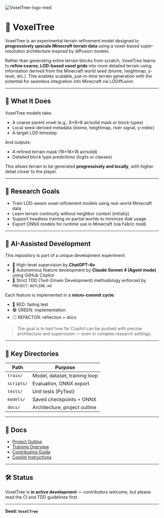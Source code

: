 ![VoxelTree-logo-med](https://github.com/user-attachments/assets/c323591b-3fb1-48b6-a3c3-4a19cfcbeebf)

# 🌲 VoxelTree

VoxelTree is an experimental terrain refinement model designed to **progressively upscale Minecraft terrain data** using a voxel-based super-resolution architecture inspired by diffusion models.

Rather than generating entire terrain blocks from scratch, VoxelTree learns to **refine coarse, LOD-based voxel grids** into more detailed terrain using information derived from the Minecraft world seed (biome, heightmap, y-level, etc.). This enables scalable, just-in-time terrain generation with the potential for seamless integration into Minecraft via LODiffusion.

---

## 🧠 What It Does

VoxelTree models take:
- A coarse parent voxel (e.g., 8×8×8 air/solid mask or block types)
- Local seed-derived metadata (biome, heightmap, river signal, y-index)
- A target LOD timestep

And outputs:
- A refined terrain mask (16×16×16 air/solid)
- Detailed block type predictions (logits or classes)

This allows terrain to be generated **progressively and locally**, with higher detail closer to the player.

---

## 🔬 Research Goals

- Train LOD-aware voxel refinement models using real-world Minecraft data
- Learn terrain continuity *without* neighbor context (initially)
- Support headless training on partial worlds to minimize disk usage
- Export ONNX models for runtime use in Minecraft (via Fabric mod)

---

## 🤖 AI-Assisted Development

This repository is part of a unique development experiment:
- 🧠 High-level supervision by **ChatGPT-4o**
- 🤖 Autonomous feature development by **Claude Sonnet 4 (Agent mode)** using GitHub Copilot
- 🧪 Strict TDD (Test-Driven Development) methodology enforced by `PROJECT-OUTLINE.md`

Each feature is implemented in a **micro-commit cycle**:
- 🔴 RED: failing test
- 🟢 GREEN: implementation
- ⚪ REFACTOR: reflection + docs

> The goal is to test how far Copilot can be pushed with precise architecture and supervision — even in complex research settings.

---

## 📁 Key Directories

| Path         | Purpose                          |
|--------------|----------------------------------|
| `train/`     | Model, dataset, training loop    |
| `scripts/`   | Evaluation, ONNX export          |
| `tests/`     | Unit tests (PyTest)              |
| `models/`    | Saved checkpoints + ONNX         |
| `docs/`      | Architecture, project outline    |

---

## 📘 Docs

- [Project Outline](docs/PROJECT-OUTLINE.md)
- [Training Overview](docs/TRAINING-OVERVIEW.md)
- [Contributing Guide](docs/CONTRIBUTING.md)
- [Copilot Instructions](.github/copilot-instructions.md)

---

## 🛠 Status

VoxelTree is **in active development** — contributors welcome, but please read the CI and TDD guidelines first.

---

**Seed: `VoxelTree`**
